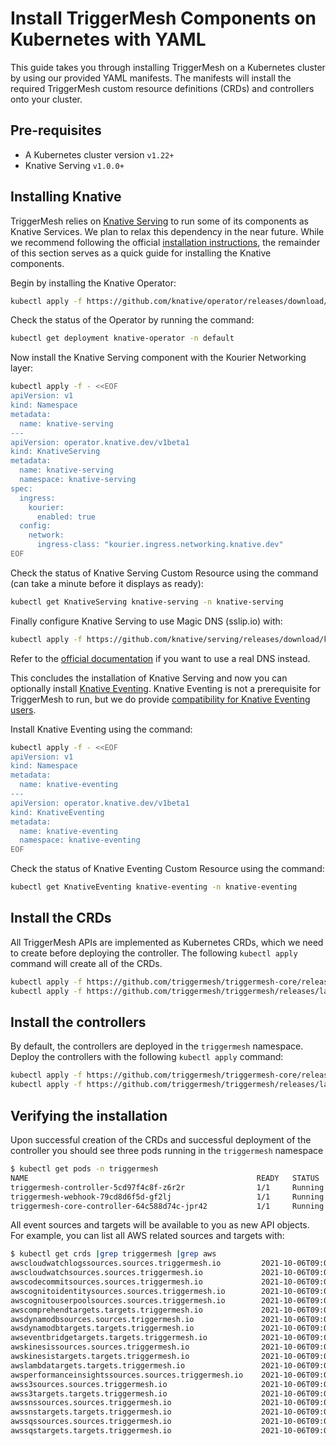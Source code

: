 # Install TriggerMesh Components on Kubernetes with YAML

This guide takes you through installing TriggerMesh on a Kubernetes cluster by using our provided YAML manifests. The manifests will install the required TriggerMesh custom resource definitions (CRDs) and controllers onto your cluster.

## Pre-requisites

* A Kubernetes cluster version `v1.22+`
* Knative Serving `v1.0.0+`

## Installing Knative

TriggerMesh relies on [Knative Serving](https://knative.dev/docs/concepts/#knative-serving) to run some of its components as Knative Services. We plan to relax this dependency in the near future. While we recommend following the official [installation instructions](https://knative.dev/docs/install/operator/knative-with-operators/), the remainder of this section serves as a quick guide for installing the Knative components.

Begin by installing the Knative Operator:

```sh
kubectl apply -f https://github.com/knative/operator/releases/download/knative-v1.8.1/operator.yaml -n default
```

Check the status of the Operator by running the command:

```sh
kubectl get deployment knative-operator -n default
```

Now install the Knative Serving component with the Kourier Networking layer:

```sh
kubectl apply -f - <<EOF
apiVersion: v1
kind: Namespace
metadata:
  name: knative-serving
---
apiVersion: operator.knative.dev/v1beta1
kind: KnativeServing
metadata:
  name: knative-serving
  namespace: knative-serving
spec:
  ingress:
    kourier:
      enabled: true
  config:
    network:
      ingress-class: "kourier.ingress.networking.knative.dev"
EOF
```

Check the status of Knative Serving Custom Resource using the command (can take a minute before it displays as ready):

```sh
kubectl get KnativeServing knative-serving -n knative-serving
```

Finally configure Knative Serving to use Magic DNS (sslip.io) with:

```sh
kubectl apply -f https://github.com/knative/serving/releases/download/knative-v1.8.3/serving-default-domain.yaml
```

Refer to the [official documentation](https://knative.dev/docs/install/operator/knative-with-operators/#configure-dns) if you want to use a real DNS instead.

This concludes the installation of Knative Serving and now you can optionally install [Knative Eventing](https://knative.dev/docs/concepts/#knative-eventing). Knative Eventing is not a prerequisite for TriggerMesh to run, but we do provide [compatibility for Knative Eventing users](triggermesh-knative.md).

Install Knative Eventing using the command:

```sh
kubectl apply -f - <<EOF
apiVersion: v1
kind: Namespace
metadata:
  name: knative-eventing
---
apiVersion: operator.knative.dev/v1beta1
kind: KnativeEventing
metadata:
  name: knative-eventing
  namespace: knative-eventing
EOF
```

Check the status of Knative Eventing Custom Resource using the command:

```sh
kubectl get KnativeEventing knative-eventing -n knative-eventing
```

## Install the CRDs

All TriggerMesh APIs are implemented as Kubernetes CRDs, which we need to create before deploying the controller. The following `kubectl apply` command will create all of the CRDs.

```sh
kubectl apply -f https://github.com/triggermesh/triggermesh-core/releases/latest/download/triggermesh-core-crds.yaml
kubectl apply -f https://github.com/triggermesh/triggermesh/releases/latest/download/triggermesh-crds.yaml
```

## Install the controllers

By default, the controllers are deployed in the `triggermesh` namespace. Deploy the controllers with the following `kubectl apply` command:

```sh
kubectl apply -f https://github.com/triggermesh/triggermesh-core/releases/latest/download/triggermesh-core.yaml
kubectl apply -f https://github.com/triggermesh/triggermesh/releases/latest/download/triggermesh.yaml
```

## Verifying the installation

Upon successful creation of the CRDs and successful deployment of the controller you should see three pods running in the `triggermesh` namespace

```sh
$ kubectl get pods -n triggermesh
NAME                                                   READY   STATUS    RESTARTS   AGE
triggermesh-controller-5cd97f4c8f-z6r2r                1/1     Running   0          57m
triggermesh-webhook-79cd8d6f5d-gf2lj                   1/1     Running   0          57m
triggermesh-core-controller-64c588d74c-jpr42           1/1     Running   0          57m
```

All event sources and targets will be available to you as new API objects. For example, you can list all AWS related sources and targets with:

```sh
$ kubectl get crds |grep triggermesh |grep aws
awscloudwatchlogssources.sources.triggermesh.io         2021-10-06T09:01:27Z
awscloudwatchsources.sources.triggermesh.io             2021-10-06T09:01:27Z
awscodecommitsources.sources.triggermesh.io             2021-10-06T09:01:27Z
awscognitoidentitysources.sources.triggermesh.io        2021-10-06T09:01:27Z
awscognitouserpoolsources.sources.triggermesh.io        2021-10-06T09:01:27Z
awscomprehendtargets.targets.triggermesh.io             2021-10-06T09:01:28Z
awsdynamodbsources.sources.triggermesh.io               2021-10-06T09:01:28Z
awsdynamodbtargets.targets.triggermesh.io               2021-10-06T09:01:28Z
awseventbridgetargets.targets.triggermesh.io            2021-10-06T09:01:28Z
awskinesissources.sources.triggermesh.io                2021-10-06T09:01:28Z
awskinesistargets.targets.triggermesh.io                2021-10-06T09:01:29Z
awslambdatargets.targets.triggermesh.io                 2021-10-06T09:01:29Z
awsperformanceinsightssources.sources.triggermesh.io    2021-10-06T09:01:29Z
awss3sources.sources.triggermesh.io                     2021-10-06T09:01:29Z
awss3targets.targets.triggermesh.io                     2021-10-06T09:01:29Z
awssnssources.sources.triggermesh.io                    2021-10-06T09:01:30Z
awssnstargets.targets.triggermesh.io                    2021-10-06T09:01:30Z
awssqssources.sources.triggermesh.io                    2021-10-06T09:01:30Z
awssqstargets.targets.triggermesh.io                    2021-10-06T09:01:30Z
```
